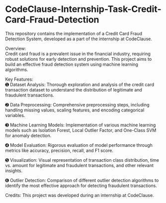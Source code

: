# CodeClause-Internship-Task-Credit-Card-Fraud-Detection
This repository contains the implementation of a Credit Card Fraud Detection System, developed as a part of the internship at CodeClause.


Overview:                                                                                                        
Credit card fraud is a prevalent issue in the financial industry, requiring robust solutions for early detection and prevention. This project aims to build an effective fraud detection system using machine learning algorithms.


Key Features:                                                                                                              
➊ Dataset Analysis: Thorough exploration and analysis of the credit card transaction dataset to understand the distribution of legitimate and fraudulent transactions.

➋ Data Preprocessing: Comprehensive preprocessing steps, including handling missing values, scaling features, and encoding categorical variables.

➌ Machine Learning Models: Implementation of various machine learning models such as Isolation Forest, Local Outlier Factor, and One-Class SVM for anomaly detection.

➍ Model Evaluation: Rigorous evaluation of model performance through metrics like accuracy, precision, recall, and F1 score.

➎ Visualization: Visual representation of transaction class distribution, time vs. amount for legitimate and fraudulent transactions, and other relevant insights.

➏ Outlier Detection: Comparison of different outlier detection algorithms to identify the most effective approach for detecting fraudulent transactions.


Credits:
This project was developed during an internship at CodeClause. 

